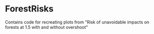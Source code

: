 # ForestRisks
Contains code for recreating plots from "Risk of unavoidable impacts on forests at 1.5 with and without overshoot" 

